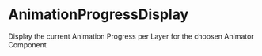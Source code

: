 # AnimationProgressDisplay
Display the current Animation Progress per Layer for the choosen Animator Component
